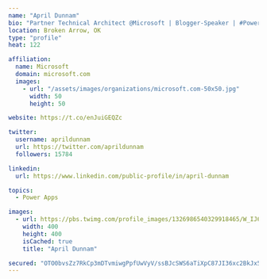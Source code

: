 ```yaml
---
name: "April Dunnam"
bio: "Partner Technical Architect @Microsoft | Blogger-Speaker | #PowerApps, #PowerAutomate, #Office365, #SharePoint | #WIT | #Karaoke Queen"
location: Broken Arrow, OK
type: "profile"
heat: 122

affiliation:
  name: Microsoft
  domain: microsoft.com
  images:
    - url: "/assets/images/organizations/microsoft.com-50x50.jpg"
      width: 50
      height: 50

website: https://t.co/enJuiGEQZc

twitter:
  username: aprildunnam
  url: https://twitter.com/aprildunnam
  followers: 15784

linkedin:
  url: https://www.linkedin.com/public-profile/in/april-dunnam

topics:
  - Power Apps

images:
  - url: https://pbs.twimg.com/profile_images/1326986540329918465/W_IJ6Ih2_400x400.jpg
    width: 400
    height: 400
    isCached: true
    title: "April Dunnam"

secured: "OTO0bvsZz7RkCp3mDTvmiwgPpfUwVyV/ssBJcSWS6aTiXpC87JI36xc2BkJx5BAYpcRGxsnbS1hFNxRC8+4PofpVpIAwYsBY7O6UitW39vEZMvA93qE9QLWwexDSnFdH3ZPvg76A8BGmdF0oz6U57h8aH9WRWtMLs+LgDB2mu82UFR4Yk9yUFyU/0fj4YjAJ8/wNH7isADLbgjWWHm3BVZXUbosz2B3s67d1lfOmLxwYgg8wie4MN5XgNezotdMFtbFdxYKpgYhB0m/uJbIa4VjuHFx8KhlbrKE9npkj/hxK1RPwwGWoWs0oGARkOrxmKEWrCD8aOGTsXoJ6ql0Uap3Zu4Aa5mIk8z6hF9YFZ3yQWQquoejT7EnzryzhuUb4lEU6r5M0LKUDDcNh/5SiVSGjF5okoB2BWMJAMl0mlJQ=;x2VQMJOhRqC+iKqC68MUdA=="
---
```


